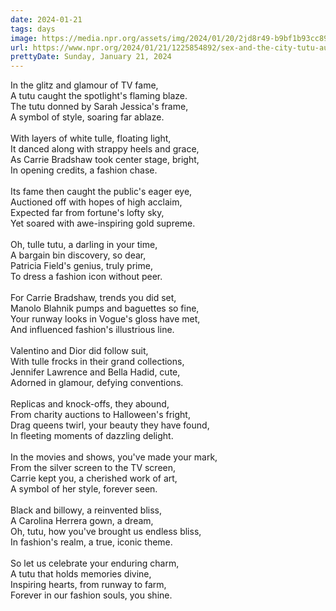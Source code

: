 ```yaml
---
date: 2024-01-21
tags: days
image: https://media.npr.org/assets/img/2024/01/20/2jd8r49-b9bf1b93cc892f967a9cda34880c7c5553adeec5.jpg
url: https://www.npr.org/2024/01/21/1225854892/sex-and-the-city-tutu-auction-sarah-jessica-parker
prettyDate: Sunday, January 21, 2024
---
```

In the glitz and glamour of TV fame,<br>A tutu caught the spotlight's flaming blaze.<br>The tutu donned by Sarah Jessica's frame,<br>A symbol of style, soaring far ablaze.<br><br>With layers of white tulle, floating light,<br>It danced along with strappy heels and grace,<br>As Carrie Bradshaw took center stage, bright,<br>In opening credits, a fashion chase.<br><br>Its fame then caught the public's eager eye,<br>Auctioned off with hopes of high acclaim,<br>Expected far from fortune's lofty sky,<br>Yet soared with awe-inspiring gold supreme.<br><br>Oh, tulle tutu, a darling in your time,<br>A bargain bin discovery, so dear,<br>Patricia Field's genius, truly prime,<br>To dress a fashion icon without peer.<br><br>For Carrie Bradshaw, trends you did set,<br>Manolo Blahnik pumps and baguettes so fine,<br>Your runway looks in Vogue's gloss have met,<br>And influenced fashion's illustrious line.<br><br>Valentino and Dior did follow suit,<br>With tulle frocks in their grand collections,<br>Jennifer Lawrence and Bella Hadid, cute,<br>Adorned in glamour, defying conventions.<br><br>Replicas and knock-offs, they abound,<br>From charity auctions to Halloween's fright,<br>Drag queens twirl, your beauty they have found,<br>In fleeting moments of dazzling delight.<br><br>In the movies and shows, you've made your mark,<br>From the silver screen to the TV screen,<br>Carrie kept you, a cherished work of art,<br>A symbol of her style, forever seen.<br><br>Black and billowy, a reinvented bliss,<br>A Carolina Herrera gown, a dream,<br>Oh, tutu, how you've brought us endless bliss,<br>In fashion's realm, a true, iconic theme.<br><br>So let us celebrate your enduring charm,<br>A tutu that holds memories divine,<br>Inspiring hearts, from runway to farm,<br>Forever in our fashion souls, you shine.